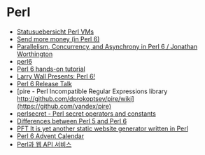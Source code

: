 Perl
====
* [Statusuebersicht Perl VMs](https://dresden-pm.github.io/gpw2015/html/talks/VmStatus.html)
* [Send more money (in Perl 6)](http://strangelyconsistent.org/blog/send-more-money-in-perl6)
* [Parallelism, Concurrency, and Asynchrony in Perl 6 / Jonathan Worthington](https://www.youtube.com/watch?v=JpqnNCx7wVY)
* [perl6](http://perl6.org/)
* [Perl 6 hands-on tutorial](http://jnthn.net/papers/2015-spw-perl6-course.pdf)
* [Larry Wall Presents: Perl 6!](http://perl6releasetalk.ticketleap.com/perl-tech-talk/details)
* [Perl 6 Release Talk](https://www.youtube.com/watch?v=kwxHXgiLsFE)
* [pire - Perl Incompatible Regular Expressions library http://github.com/dprokoptsev/pire/wiki](https://github.com/yandex/pire)
* [perlsecret - Perl secret operators and constants](http://search.cpan.org/dist/perlsecret/lib/perlsecret.pod)
* [Differences between Perl 5 and Perl 6](http://design.perl6.org/Differences.html)
* [PFT It is yet another static website generator written in Perl](http://dacav.roundhousecode.com/pages/pft.html)
* [Perl 6 Advent Calendar](https://perl6advent.wordpress.com/2015/12/07/day-7-unicode-perl-6-and-you/)
* [Perl과 웹 API 서비스](http://highest.youre.space/)
